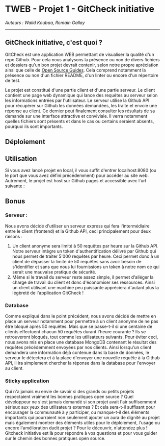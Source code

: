 # TWEB - Projet 1 - GitCheck initiative

*Auteurs : Walid Koubaa, Romain Gallay*

***

## GitCheck initiative, c'est quoi ?

GitCheck est une application WEB permettant de visualiser la qualité d'un repo Github. Pour cela nous analysons la présence ou non de divers fichiers et dossiers qu'un bon projet devrait contenir, selon notre propre apréciation ainsi que celle de [Open Source Guides](https://opensource.guide/starting-a-project/#your-pre-launch-checklist). Cela comprend notamment la présence ou non d'un fichier README, d'un linter ou encore d'un répertoire de test.

Le projet est constitué d'une partie client et d'une partie serveur. Le client contient une page web dynamique qui lance des requêtes au serveur selon les informations entrées par l'utilisateur. Le serveur utilise la Github API pour récupérer sur Github les données demandées, les traite et envoie une réponse au client. Ce dernier peut finalement consulter les résultats de sa demande sur une interface attractive et conviviale. Il verra notamment quelles fichiers sont présents et dans le cas ou certains seraient absents, pourquoi ils sont importants.

## Déploiement

## Utilisation

Si vous avez lancé projet en local, il vous suffit d'entrer localhost:8080 (ou le port que vous avez défini précédemment) pour accéder au site web. Autrement, le projet est host sur Github pages et accessible avec l'url suivante :

## Bonus

### Serveur :

Nous avons décidé d'utiliser un serveur express qui fera l'intermédiaire entre le client (frontend) et la Github API, ceci principalement pour deux raisons :

1) Un client anonyme sera limité à 50 requêtes par heure sur la Github API. Notre serveur intègre un token d'authentification délivré par Github qui nous permet de traiter 5'000 requêtes par heure. Ceci permet donc à un client de dépasser la limite de 50 requêtes sans avoir besoin de s'identifier et sans que nous lui fournissions un token à notre nom ce qui serait une mauvaise pratique de sécurité.  
2) Même si le travail du serveur reste assez simple, il permet d'alléger la charge de travail du client et donc d'économiser ses ressources. Ainsi un client utilisant une machine peu puissante appréciera d'autant plus la légèreté de l'application GitCheck !

### Database

Comme expliqué dans le point précédent, nous avons décidé de mettre en place un serveur notamment pour permettre à un client anonyme de ne pas être bloqué après 50 requêtes. Mais que se passe-t-il si une centaine de clients effectuent chacun 50 requêtes durant l'heure courante ? Ils se retrouveront bloqués, tout comme les utilisateurs suivants. Pour éviter ceci, nous avons mis en place une database MongoDB contenant le résultat des requêtes précédemment envoyées par nos clients. Ainsi lorsqu'un client demandera une information déjà contenue dans la base de données, le serveur le détectera et à la place d'envoyer une nouvelle requête à la Github API, il ira simplement chercher la réponse dans la database pour l'envoyer au client.

### Sticky application

Qui n'a jamais eu envie de savoir si des grands ou petits projets respectaient vraiment les bonnes pratiques open source ? Quel développeur ne s'est jamais demandé si son projet avait l'air suffisemment sérieux aux yeux des utilisateurs externes ? Et cela sera-t-il suffisant pour encourager la communauté à y participer, ou manque-t-il des éléments importants qui pourraient non seulement ajouter un aura de dignité au projet mais également montrer des éléments utiles pour le déploiement, l'usage ou encore l'amélioration dudit projet ? Pour le découvrir, n'attendez plus ! Gitcheck initiative est là pour répondre à vos questions et pour vous guider sur le chemin des bonnes pratiques open source.